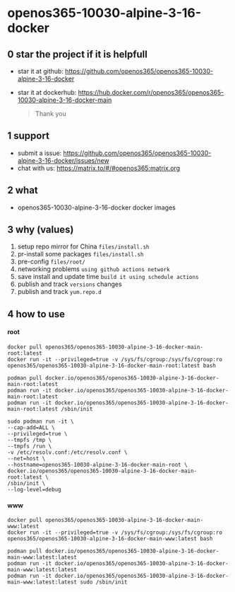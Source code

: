 # openos365-10030-alpine-3-16-docker

## 0 star the project if it is helpfull

* star it at github: https://github.com/openos365/openos365-10030-alpine-3-16-docker
* star it at dockerhub: https://hub.docker.com/r/openos365/openos365-10030-alpine-3-16-docker-main

  > Thank you

## 1 support

* submit a issue: https://github.com/openos365/openos365-10030-alpine-3-16-docker/issues/new
* chat with us: https://matrix.to/#/#openos365:matrix.org

## 2 what

* openos365-10030-alpine-3-16-docker docker images
  
## 3 why (values)

1. setup repo mirror for China `files/install.sh`
1. pr-install some packages `files/install.sh`
1. pre-config `files/root/`
1. networking problems `using github actions network`
1. save install and update time `build it using schedule actions`
1. publish and track `versions` changes
1. publish and track `yum.repo.d`

## 4 how to use

#### root
```
docker pull openos365/openos365-10030-alpine-3-16-docker-main-root:latest
docker run -it --privileged=true -v /sys/fs/cgroup:/sys/fs/cgroup:ro openos365/openos365-10030-alpine-3-16-docker-main-root:latest bash

podman pull docker.io/openos365/openos365-10030-alpine-3-16-docker-main-root:latest
podman run -it docker.io/openos365/openos365-10030-alpine-3-16-docker-main-root:latest
podman run -it docker.io/openos365/openos365-10030-alpine-3-16-docker-main-root:latest /sbin/init

sudo podman run -it \
--cap-add=ALL \
--privileged=true \
--tmpfs /tmp \
--tmpfs /run \
-v /etc/resolv.conf:/etc/resolv.conf \
--net=host \
--hostname=openos365-10030-alpine-3-16-docker-main-root \
docker.io/openos365/openos365-10030-alpine-3-16-docker-main-root:latest \
/sbin/init \
--log-level=debug

```
#### www

```
docker pull openos365/openos365-10030-alpine-3-16-docker-main-www:latest
docker run -it --privileged=true -v /sys/fs/cgroup:/sys/fs/cgroup:ro openos365/openos365-10030-alpine-3-16-docker-main-www:latest bash

podman pull docker.io/openos365/openos365-10030-alpine-3-16-docker-main-www:latest:latest
podman run -it docker.io/openos365/openos365-10030-alpine-3-16-docker-main-www:latest:latest
podman run -it docker.io/openos365/openos365-10030-alpine-3-16-docker-main-www:latest:latest sudo /sbin/init
```
